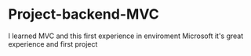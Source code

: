 # Project-backend-MVC
I learned MVC and this first experience in enviroment Microsoft it's great experience and first project
